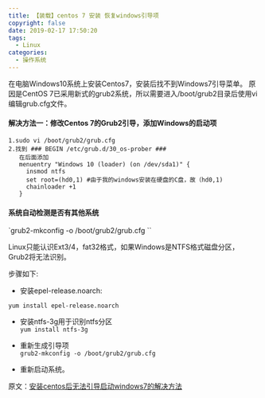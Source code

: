```yaml
---
title: 【装载】centos 7 安装 恢复windows引导项
copyright: false
date: 2019-02-17 17:50:20
tags:
  - Linux
categories:
  - 操作系统
---
```




在电脑Windows10系统上安装Centos7，安装后找不到Windows7引导菜单。
原因是CentOS 7已采用新式的grub2系统，所以需要进入/boot/grub2目录后使用vi编辑grub.cfg文件。

<!--more-->

#### 解决方法一：修改Centos 7的Grub2引导，添加Windows的启动项

```
1.sudo vi /boot/grub2/grub.cfg
2.找到 ### BEGIN /etc/grub.d/30_os-prober ###
   在后面添加
   menuentry "Windows 10 (loader) (on /dev/sda1)" {
     insmod ntfs
     set root=(hd0,1) #由于我的windows安装在硬盘的C盘，故（hd0,1)
     chainloader +1
   }
```

#### 系统自动检测是否有其他系统

`grub2-mkconfig -o /boot/grub2/grub.cfg ``

Linux只能认识Ext3/4，fat32格式，如果Windows是NTFS格式磁盘分区，Grub2将无法识别。

步骤如下:

- 安装epel-release.noarch:  

`yum install epel-release.noarch`

- 安装ntfs-3g用于识别ntfs分区  
`yum install ntfs-3g`

- 重新生成引导项  
`grub2-mkconfig -o /boot/grub2/grub.cfg`

- 重新启动系统。

原文：[安装centos后无法引导启动windows7的解决方法](http://www.cnblogs.com/duzishanglu/p/4687958.html安装centos后无法引导启动windows7的解决方法)

